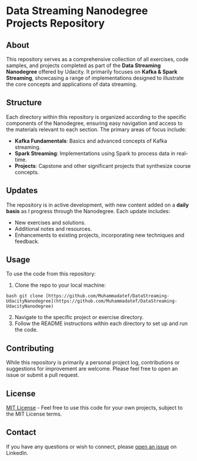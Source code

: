 # Data Streaming Nanodegree Projects Repository

## About

This repository serves as a comprehensive collection of all exercises, code samples, and projects completed as part of the **Data Streaming Nanodegree** offered by Udacity. It primarily focuses on **Kafka & Spark Streaming**, showcasing a range of implementations designed to illustrate the core concepts and applications of data streaming.

## Structure

Each directory within this repository is organized according to the specific components of the Nanodegree, ensuring easy navigation and access to the materials relevant to each section. The primary areas of focus include:

- **Kafka Fundamentals**: Basics and advanced concepts of Kafka streaming.
- **Spark Streaming**: Implementations using Spark to process data in real-time.
- **Projects**: Capstone and other significant projects that synthesize course concepts.

## Updates

The repository is in active development, with new content added on a **daily basis** as I progress through the Nanodegree. Each update includes:

- New exercises and solutions.
- Additional notes and resources.
- Enhancements to existing projects, incorporating new techniques and feedback.

## Usage

To use the code from this repository:

1. Clone the repo to your local machine:

``` bash git clone [https://github.com/Muhammadatef/DataStreaming-UdacityNanodegree](https://github.com/Muhammadatef/DataStreaming-UdacityNanodegree) ```

2. Navigate to the specific project or exercise directory.
3. Follow the README instructions within each directory to set up and run the code.

## Contributing

While this repository is primarily a personal project log, contributions or suggestions for improvement are welcome. Please feel free to open an issue or submit a pull request.

## License

[MIT License](LICENSE.txt) - Feel free to use this code for your own projects, subject to the MIT License terms.

## Contact

If you have any questions or wish to connect, please [open an issue](https://www.linkedin.com/in/mohamed-atef-fahmy-khalil74/) on LinkedIn.
